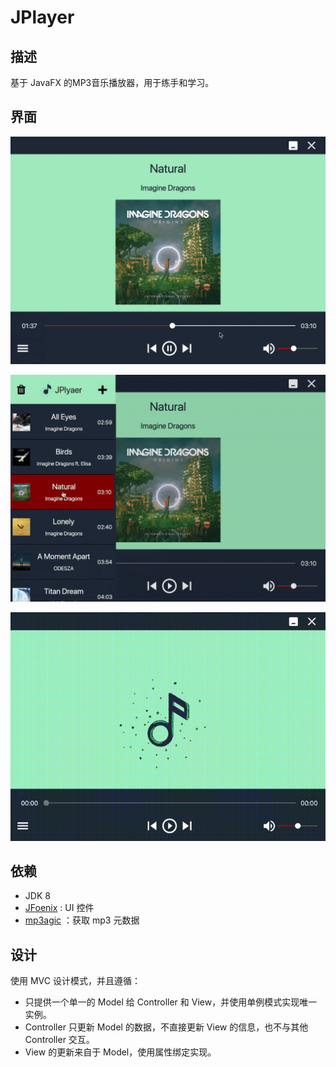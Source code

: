 # JPlayer

## 描述

基于 JavaFX 的MP3音乐播放器，用于练手和学习。


## 界面

![player](ReadmeFile/player.png)

![drawerList](ReadmeFile/drawerList.png)

![animation](ReadmeFile/animation.gif)

## 依赖

- JDK 8
- [JFoenix](https://github.com/sshahine/JFoenix) : UI 控件
- [mp3agic](https://github.com/mpatric/mp3agic) ：获取 mp3 元数据

## 设计

使用 MVC 设计模式，并且遵循：

- 只提供一个单一的 Model 给 Controller 和 View，并使用单例模式实现唯一实例。
- Controller 只更新 Model 的数据，不直接更新 View 的信息，也不与其他 Controller 交互。
- View 的更新来自于 Model，使用属性绑定实现。

